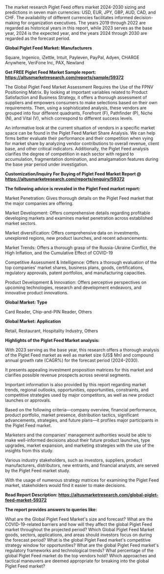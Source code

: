 The market research Piglet Feed offers market 2024-2030 sizing and predictions in seven main currencies: USD, EUR, JPY, GBP, AUD, CAD, and CHF. The availability of different currencies facilitates informed decision-making for organization executives. The years 2019 through 2022 are regarded as historical years in this report, while 2023 serves as the base year, 2024 is the expected year, and the years 2024 through 2030 are regarded as the forecast period.

<b>Global Piglet Feed Market: Manufacturers</b>

Square, Ingenico, iZettle, Intuit, Payleven, PayPal, Adyen, CHARGE Anywhere, VeriFone Inc, PAX, Newland

<b>Get FREE Piglet Feed Market Sample report: <a href="https://altusmarketresearch.com/reports/sample/59372">https://altusmarketresearch.com/reports/sample/59372</a></b>

The Global Piglet Feed Market Assessment Requires the Use of the FPNV Positioning Matrix. By looking at important variables related to Product Satisfaction and Business Strategy, it offers a thorough assessment of suppliers and empowers consumers to make selections based on their own requirements. Then, using a sophisticated analysis, these vendors are grouped into four different quadrants, Forefront (F), Pathfinder (P), Niche (N), and Vital (V), which correspond to different success levels.

An informative look at the current situation of vendors in a specific market space can be found in the Piglet Feed Market Share Analysis. We can help firms better evaluate their performance and their competition when vying for market share by analyzing vendor contributions to overall revenue, client base, and other critical indicators. Additionally, the Piglet Feed analysis clarifies the degree of competition in each sector with regard to accumulation, fragmentation domination, and amalgamation features during the base year period under investigation.

<b>Customization/Inquiry For Buying of Piglet Feed Market Report @ <a href="https://altusmarketresearch.com/reports/enquiry/59372">https://altusmarketresearch.com/reports/enquiry/59372</a></b>

<b>The following advice is revealed in the Piglet Feed market report:</b>

Market Penetration: Gives thorough details on the Piglet Feed market that the major companies are offering.

Market Development: Offers comprehensive details regarding profitable developing markets and examines market penetration across established market sectors.

Market diversification: Offers comprehensive data on investments, unexplored regions, new product launches, and recent advancements.

Market Trends: Offers a thorough grasp of the Russia-Ukraine Conflict, the High Inflation, and the Cumulative Effect of COVID-19

Competitive Assessment &amp; Intelligence: Offers a thorough evaluation of the top companies' market shares, business plans, goods, certifications, regulatory approvals, patent portfolios, and manufacturing capacities.

Product Development &amp; Innovation: Offers perceptive perspectives on upcoming technologies, research and development endeavors, and innovative product innovations.

<b>Global Market: Type</b>

Card Reader, Chip-and-PIN Reader, Others

<b>Global Market: Application</b>

Retail, Restaurant, Hospitality Industry, Others

<b>Highlights of the Piglet Feed Market analysis:</b>

With 2023 serving as the base year, this research offers a thorough analysis of the Piglet Feed market as well as market size (US$ Mn) and compound annual growth rate (CAGR%) for the forecast period (2024–2030).

It presents appealing investment proposition matrices for this market and clarifies possible revenue prospects across several segments.

Important information is also provided by this report regarding market trends, regional outlooks, opportunities, opportunities, constraints, and competitive strategies used by major competitors, as well as new product launches or approvals.

Based on the following criteria—company overview, financial performance, product portfolio, market presence, distribution tactics, significant advancements, strategies, and future plans—it profiles major participants in the Piglet Feed market.

Marketers and the companies' management authorities would be able to make well-informed decisions about their future product launches, type upgrades, market expansion, and marketing strategies with the use of the insights from this study.

Various industry stakeholders, such as investors, suppliers, product manufacturers, distributors, new entrants, and financial analysts, are served by the Piglet Feed market study.

With the usage of numerous strategy matrices for examining the Piglet Feed market, stakeholders would find it easier to make decisions.

<b>Read Report Description: <a href="https://altusmarketresearch.com/global-piglet-feed-market-59372">https://altusmarketresearch.com/global-piglet-feed-market-59372</a></b>

<b>The report provides answers to queries like:</b>

What are the Global Piglet Feed Market's size and forecast?
What are the COVID-19-related barriers and how will they affect the global Piglet Feed market throughout the projected period?
Which Global Piglet Feed Market goods, sectors, applications, and areas should investors focus on during the forecast period?
What is the global Piglet Feed market's competitive strategy window for opportunities?
What are the global Piglet Feed market's regulatory frameworks and technological trends?
What percentage of the global Piglet Feed market do the top vendors hold?
Which approaches and tactical maneuvers are deemed appropriate for breaking into the global Piglet Feed market?
